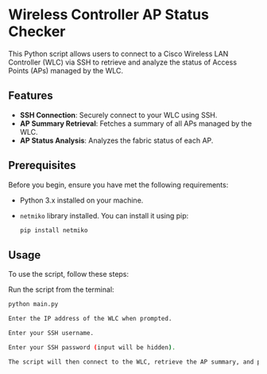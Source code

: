 # Wireless Controller AP Status Checker

This Python script allows users to connect to a Cisco Wireless LAN Controller (WLC) via SSH to retrieve and analyze the status of Access Points (APs) managed by the WLC.

## Features

- **SSH Connection**: Securely connect to your WLC using SSH.
- **AP Summary Retrieval**: Fetches a summary of all APs managed by the WLC.
- **AP Status Analysis**: Analyzes the fabric status of each AP.

## Prerequisites

Before you begin, ensure you have met the following requirements:

- Python 3.x installed on your machine.
- `netmiko` library installed. You can install it using pip:

  ```bash
  pip install netmiko

## Usage

To use the script, follow these steps:

Run the script from the terminal:
  
  ```bash
  python main.py

Enter the IP address of the WLC when prompted.

Enter your SSH username.

Enter your SSH password (input will be hidden).

The script will then connect to the WLC, retrieve the AP summary, and perform the status analysis.
